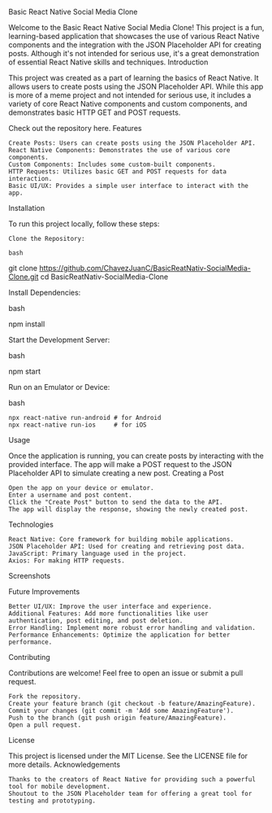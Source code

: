 Basic React Native Social Media Clone

Welcome to the Basic React Native Social Media Clone! This project is a fun, learning-based application that showcases the use of various React Native components and the integration with the JSON Placeholder API for creating posts. Although it's not intended for serious use, it's a great demonstration of essential React Native skills and techniques.
Introduction

This project was created as a part of learning the basics of React Native. It allows users to create posts using the JSON Placeholder API. While this app is more of a meme project and not intended for serious use, it includes a variety of core React Native components and custom components, and demonstrates basic HTTP GET and POST requests.

Check out the repository here.
Features

    Create Posts: Users can create posts using the JSON Placeholder API.
    React Native Components: Demonstrates the use of various core components.
    Custom Components: Includes some custom-built components.
    HTTP Requests: Utilizes basic GET and POST requests for data interaction.
    Basic UI/UX: Provides a simple user interface to interact with the app.

Installation

To run this project locally, follow these steps:

    Clone the Repository:

    bash

git clone https://github.com/ChavezJuanC/BasicReatNativ-SocialMedia-Clone.git
cd BasicReatNativ-SocialMedia-Clone

Install Dependencies:

bash

npm install

Start the Development Server:

bash

npm start

Run on an Emulator or Device:

bash

    npx react-native run-android # for Android
    npx react-native run-ios     # for iOS

Usage

Once the application is running, you can create posts by interacting with the provided interface. The app will make a POST request to the JSON Placeholder API to simulate creating a new post.
Creating a Post

    Open the app on your device or emulator.
    Enter a username and post content.
    Click the "Create Post" button to send the data to the API.
    The app will display the response, showing the newly created post.

Technologies

    React Native: Core framework for building mobile applications.
    JSON Placeholder API: Used for creating and retrieving post data.
    JavaScript: Primary language used in the project.
    Axios: For making HTTP requests.

Screenshots


Future Improvements

    Better UI/UX: Improve the user interface and experience.
    Additional Features: Add more functionalities like user authentication, post editing, and post deletion.
    Error Handling: Implement more robust error handling and validation.
    Performance Enhancements: Optimize the application for better performance.

Contributing

Contributions are welcome! Feel free to open an issue or submit a pull request.

    Fork the repository.
    Create your feature branch (git checkout -b feature/AmazingFeature).
    Commit your changes (git commit -m 'Add some AmazingFeature').
    Push to the branch (git push origin feature/AmazingFeature).
    Open a pull request.

License

This project is licensed under the MIT License. See the LICENSE file for more details.
Acknowledgements

    Thanks to the creators of React Native for providing such a powerful tool for mobile development.
    Shoutout to the JSON Placeholder team for offering a great tool for testing and prototyping.
